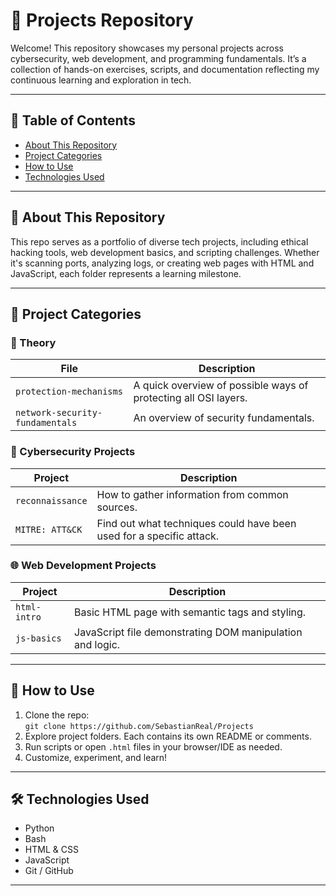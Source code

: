 # 📁 Projects Repository

Welcome! This repository showcases my personal projects across cybersecurity, web development, and programming fundamentals. It’s a collection of hands-on exercises, scripts, and documentation reflecting my continuous learning and exploration in tech.

---

## 🧭 Table of Contents

- [About This Repository](#about-this-repository)  
- [Project Categories](#project-categories)  
- [How to Use](#how-to-use)  
- [Technologies Used](#technologies-used)  
 

---

## 📖 About This Repository

This repo serves as a portfolio of diverse tech projects, including ethical hacking tools, web development basics, and scripting challenges. Whether it's scanning ports, analyzing logs, or creating web pages with HTML and JavaScript, each folder represents a learning milestone.

---

## 🧩 Project Categories

### 📄 Theory
| File | Description |
|--------|-------------|
| `protection-mechanisms` | A quick overview of possible ways of protecting all OSI layers. |
| `network-security-fundamentals` | An overview of security fundamentals. |

### 🔐 Cybersecurity Projects
| Project | Description |
|--------|-------------|
| `reconnaissance` | How to gather information from common sources. |
| `MITRE: ATT&CK` | Find out what techniques could have been used for a specific attack. |

### 🌐 Web Development Projects
| Project | Description |
|--------|-------------|
| `html-intro` | Basic HTML page with semantic tags and styling. |
| `js-basics` | JavaScript file demonstrating DOM manipulation and logic. |

---

## 🚀 How to Use

1. Clone the repo:  
   `git clone https://github.com/SebastianReal/Projects`
2. Explore project folders. Each contains its own README or comments.
3. Run scripts or open `.html` files in your browser/IDE as needed.
4. Customize, experiment, and learn!

---

## 🛠️ Technologies Used

- Python  
- Bash  
- HTML & CSS  
- JavaScript  
- Git / GitHub

---

